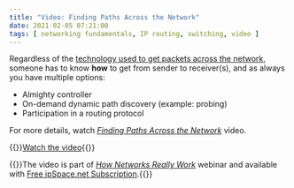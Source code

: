 ```yaml
---
title: "Video: Finding Paths Across the Network"
date: 2021-02-05 07:21:00
tags: [ networking fundamentals, IP routing, switching, video ]
---
```

Regardless of the [technology used to get packets across the network](/2021/01/video-multi-layer-switching-tunneling.html), someone has to know **how** to get from sender to receiver(s), and as always you have multiple options:

* Almighty controller
* On-demand dynamic path discovery (example: probing)
* Participation in a routing protocol

For more details, watch *[Finding Paths Across the Network](https://my.ipspace.net/bin/get/Net101/SW4%20-%20Finding%20Paths%20Across%20the%20Network.mp4?doccode=Net101&start=10)* video.

{{<jump>}}[Watch the video](https://my.ipspace.net/bin/get/Net101/SW4%20-%20Finding%20Paths%20Across%20the%20Network.mp4?doccode=Net101&start=10){{</jump>}}

{{<note free>}}The video is part of _[How Networks Really Work](https://www.ipspace.net/Net101)_ webinar and available with [Free ipSpace.net Subscription](https://www.ipspace.net/Subscription/Free).{{</note>}}
